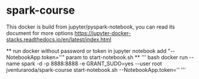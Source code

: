 # spark-course

This docker is build from jupyter/pyspark-notebook, you can read its document for more options
https://jupyter-docker-stacks.readthedocs.io/en/latest/index.html

** run docker without password or token in jupyter notebook add "--NotebookApp.token=''" param to start-notebook.sh **
''' bash
docker run --name spark -d -p 8888:8888 -e GRANT_SUDO=yes --user root jventuraroda/spark-course start-notebook.sh --NotebookApp.token=''
'''